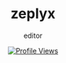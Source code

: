 <h1 align="center">zeplyx</h1>
<p align="center">editor</p>

<a href="https://github.com/zeplyyx">
  <p align="center">
    <img src="https://komarev.com/ghpvc/?username=zeplyyxv&color=blue" alt="Profile Views">
  </p>
</a>
